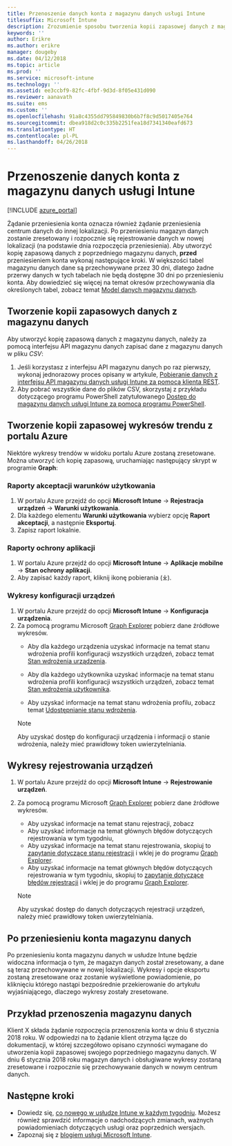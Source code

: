 ```yaml
---
title: Przenoszenie danych konta z magazynu danych usługi Intune
titlesuffix: Microsoft Intune
description: Zrozumienie sposobu tworzenia kopii zapasowej danych z magazynu danych w usłudze Intune podczas przenoszenia konta.
keywords: ''
author: Erikre
ms.author: erikre
manager: dougeby
ms.date: 04/12/2018
ms.topic: article
ms.prod: ''
ms.service: microsoft-intune
ms.technology: ''
ms.assetid: ee3ccbf9-82fc-4fbf-9d3d-8f05e431d090
ms.reviewer: aanavath
ms.suite: ems
ms.custom: ''
ms.openlocfilehash: 91a8c4355dd795849830b6b7f8c9d5017405e764
ms.sourcegitcommit: dbea918d2c0c335b2251fea18d7341340eafd673
ms.translationtype: HT
ms.contentlocale: pl-PL
ms.lasthandoff: 04/26/2018
---
```

# <a name="move-your-intune-data-warehouse-account-data"></a>Przenoszenie danych konta z magazynu danych usługi Intune 

[!INCLUDE [azure_portal](./includes/azure_portal.md)]

Żądanie przeniesienia konta oznacza również żądanie przeniesienia centrum danych do innej lokalizacji. Po przeniesieniu magazyn danych zostanie zresetowany i rozpocznie się rejestrowanie danych w nowej lokalizacji (na podstawie dnia rozpoczęcia przeniesienia). Aby utworzyć kopię zapasową danych z poprzedniego magazynu danych, **przed** przeniesieniem konta wykonaj następujące kroki. W większości tabel magazynu danych dane są przechowywane przez 30 dni, dlatego żadne przerwy danych w tych tabelach nie będą dostępne 30 dni po przeniesieniu konta. Aby dowiedzieć się więcej na temat okresów przechowywania dla określonych tabel, zobacz temat [Model danych magazynu danych](reports-ref-data-model.md). 

## <a name="back-up-your-data-warehouse-data"></a>Tworzenie kopii zapasowych danych z magazynu danych 

Aby utworzyć kopię zapasową danych z magazynu danych, należy za pomocą interfejsu API magazynu danych zapisać dane z magazynu danych w pliku *CSV*:  

1. Jeśli korzystasz z interfejsu API magazynu danych po raz pierwszy, wykonaj jednorazowy proces opisany w artykule, [Pobieranie danych z interfejsu API magazynu danych usługi Intune za pomocą klienta REST](reports-proc-data-rest.md).
2. Aby pobrać wszystkie dane do plików CSV, skorzystaj z przykładu dotyczącego programu PowerShell zatytułowanego [Dostęp do magazynu danych usługi Intune za pomocą programu PowerShell](https://github.com/Microsoft/Intune-Data-Warehouse/tree/master/Samples/PowerShell). 

## <a name="back-up-your-trend-charts-from-the-azure-portal"></a>Tworzenie kopii zapasowej wykresów trendu z portalu Azure

Niektóre wykresy trendów w widoku portalu Azure zostaną zresetowane. Można utworzyć ich kopię zapasową, uruchamiając następujący skrypt w programie **Graph**:   

### <a name="terms--conditions-acceptance-reports"></a>Raporty akceptacji warunków użytkowania
1. W portalu Azure przejdź do opcji **Microsoft Intune** -> **Rejestracja urządzeń** -> **Warunki użytkowania**.
2. Dla każdego elementu **Warunki użytkowania** wybierz opcję **Raport akceptacji**, a następnie **Eksportuj**.
3. Zapisz raport lokalnie.
 
### <a name="app-protection-reports"></a>Raporty ochrony aplikacji  
1. W portalu Azure przejdź do opcji **Microsoft Intune** -> **Aplikacje mobilne** -> **Stan ochrony aplikacji**.
2. Aby zapisać każdy raport, kliknij ikonę pobierania (⤓).

### <a name="device-configuration-charts"></a>Wykresy konfiguracji urządzeń 
1. W portalu Azure przejdź do opcji **Microsoft Intune** -> **Konfiguracja urządzenia**.
2. Za pomocą programu Microsoft [Graph Explorer](https://developer.microsoft.com/graph/graph-explorer) pobierz dane źródłowe wykresów. 
    - Aby dla każdego urządzenia uzyskać informacje na temat stanu wdrożenia profili konfiguracji wszystkich urządzeń, zobacz temat [Stan wdrożenia urządzenia](https://graph.microsoft.com/beta/reports/deviceConfigurationDeviceActivity/content).

    - Aby dla każdego użytkownika uzyskać informacje na temat stanu wdrożenia profili konfiguracji wszystkich urządzeń, zobacz temat [Stan wdrożenia użytkownika](https://graph.microsoft.com/beta/reports/deviceConfigurationUserActivity/content).

    - Aby uzyskać informacje na temat stanu wdrożenia profilu, zobacz temat [Udostępnianie stanu wdrożenia](https://graph.microsoft.com/beta/deviceManagement/deviceConfigurations?$select=id,displayName,lastModifiedDateTime,deviceStatusOverview&$expand=deviceStatusOverview).
  
    > [!NOTE]
    > Aby uzyskać dostęp do konfiguracji urządzenia i informacji o stanie wdrożenia, należy mieć prawidłowy token uwierzytelniania.

## <a name="device-enrollment-charts"></a>Wykresy rejestrowania urządzeń
1. W portalu Azure przejdź do opcji **Microsoft Intune** -> **Rejestrowanie urządzeń**.
2. Za pomocą programu Microsoft [Graph Explorer](https://developer.microsoft.com/graph/graph-explorer) pobierz dane źródłowe wykresów.
    - Aby uzyskać informacje na temat stanu rejestracji, zobacz 
    - Aby uzyskać informacje na temat głównych błędów dotyczących rejestrowania w tym tygodniu, 
    - Aby uzyskać informacje na temat stanu rejestrowania, skopiuj to [zapytanie dotyczące stanu rejestracji](https://graph.microsoft.com/beta/reports/managedDeviceEnrollmentFailureTrends()/content) i wklej je do programu [Graph Explorer](https://developer.microsoft.com/graph/graph-explorer).
    - Aby uzyskać informacje na temat głównych błędów dotyczących rejestrowania w tym tygodniu, skopiuj to [zapytanie dotyczące błędów rejestracji](https://graph.microsoft.com/beta/reports/managedDeviceEnrollmentTopFailures(period=null)/content) i wklej je do programu [Graph Explorer](https://developer.microsoft.com/graph/graph-explorer).

    > [!NOTE]
    > Aby uzyskać dostęp do danych dotyczących rejestracji urządzeń, należy mieć prawidłowy token uwierzytelniania. 

## <a name="after-a-data-warehouse-account-move"></a>Po przeniesieniu konta magazynu danych

Po przeniesieniu konta magazynu danych w usłudze Intune będzie widoczna informacja o tym, że magazyn danych został zresetowany, a dane są teraz przechowywane w nowej lokalizacji. Wykresy i opcje eksportu zostaną zresetowane oraz zostanie wyświetlone powiadomienie, po kliknięciu którego nastąpi bezpośrednie przekierowanie do artykułu wyjaśniającego, dlaczego wykresy zostały zresetowane.  

## <a name="data-warehouse-move-example"></a>Przykład przenoszenia magazynu danych 

Klient X składa żądanie rozpoczęcia przenoszenia konta w dniu 6 stycznia 2018 roku. W odpowiedzi na to żądanie klient otrzyma łącze do dokumentacji, w której szczegółowo opisano czynności wymagane do utworzenia kopii zapasowej swojego poprzedniego magazynu danych. W dniu 6 stycznia 2018 roku magazyn danych i obsługiwane wykresy zostaną zresetowane i rozpocznie się przechowywanie danych w nowym centrum danych. 

## <a name="next-steps"></a>Następne kroki

 - Dowiedz się, [co nowego w usłudze Intune w każdym tygodniu](whats-new.md). Możesz również sprawdzić informacje o nadchodzących zmianach, ważnych powiadomieniach dotyczących usługi oraz poprzednich wersjach.
 - Zapoznaj się z [blogiem usługi Microsoft Intune](http://go.microsoft.com/fwlink/?LinkID=273882).
